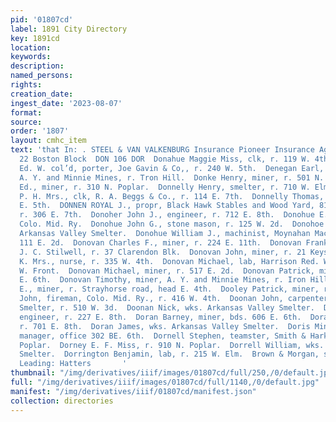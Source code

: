```yaml
---
pid: '01807cd'
label: 1891 City Directory
key: 1891cd
location: 
keywords: 
description: 
named_persons: 
rights: 
creation_date: 
ingest_date: '2023-08-07'
format: 
source: 
order: '1807'
layout: cmhc_item
text: 'that In: . STEEL & VAN VALKENBURG Insurance Pioneer Insurance Agency, 21 and
  22 Boston Block  DON 106 DOR  Donahue Maggie Miss, clk, r. 119 W. 4th.  Donaldson
  Ed. W. col’d, porter, Joe Gavin & Co,, r. 240 W. 5th.  Denegan Earl, asst. assayer,
  A. Y. and Minnie Mines, r. Tron Hill.  Donke Henry, miner, r. 501 N. Alder.  Donnelly
  Ed., miner, r. 310 N. Poplar.  Donnelly Henry, smelter, r. 710 W. Elm.  Donnelly
  P. H. Mrs., clk, R. A. Beggs & Co., r. 114 E. 7th.  Donnelly Thomas, miner, r. 826
  E. 5th.  DONNEN ROYAL J., propr, Black Hawk Stables and Wood Yard, 810-312 E. 7th,
  r. 306 E. 7th.  Donoher John J., engineer, r. 712 E. 8th.  Donohue E. S., hostler,
  Colo. Mid. Ry.  Donohue John G., stone mason, r. 125 W. 2d.  Donohoe Thomas, wks.
  Arkansas Valley Smelter.  Donohue William J., machinist, Moynahan Machinery Co.,
  111 E. 2d.  Donovan Charles F., miner, r. 224 E. 11th.  Donovan Frank H., *ollk,
  J. C. Stilwell, r. 37 Clarendon Blk.  Donovan John, miner, r. 21 Keystone Blk.  Donovan
  K. Mrs., nurse, r. 335 W. 4th.  Donovan Michael, lab, Harrison Red. Wks, r. 616
  W. Front.  Donovan Michael, miner, r. 517 E. 2d.  Donovan Patrick, miner, bds. 606
  E. 6th.  Donovan Timothy, miner, A. Y. and Minnie Mines, r. Iron Hill.  Dooley John
  E., miner, r. Strayhorse road, head E. 4th.  Dooley Patrick, miner, r. 813 E. 6th.  Dooling
  John, fireman, Colo. Mid. Ry., r. 416 W. 4th.  Doonan John, carpenter, American
  Smelter, r. 510 W. 3d.  Doonan Nick, wks. Arkansas Valley Smelter.  Dooner James,
  engineer, r. 227 E. 8th.  Doran Barney, miner, bds. 606 E. 6th.  Doran James, miner,
  r. 701 E. 8th.  Doran James, wks. Arkansas Valley Smelter.  Doris Mine, Harry Mamlock,
  manager, office 302 BE. 6th.  Dornell Stephen, teamster, Smith & Harker, 1009 N.
  Poplar.  Dorney E. F. Miss, r. 910 N. Poplar.  Dorrell William, wks. Arkansas Valley
  Smelter.  Dorrington Benjamin, lab, r. 215 W. Elm.  Brown & Morgan, sarcison av.
  Leading: Hatters       '
thumbnail: "/img/derivatives/iiif/images/01807cd/full/250,/0/default.jpg"
full: "/img/derivatives/iiif/images/01807cd/full/1140,/0/default.jpg"
manifest: "/img/derivatives/iiif/01807cd/manifest.json"
collection: directories
---
```

